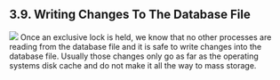 ## 3\.9\.  Writing Changes To The Database File


![](images/ac/commit-8.gif)
Once an exclusive lock is held, we know that no other
processes are reading from the database file and it is
safe to write changes into the database file. Usually
those changes only go as far as the operating systems disk
cache and do not make it all the way to mass storage.


  


